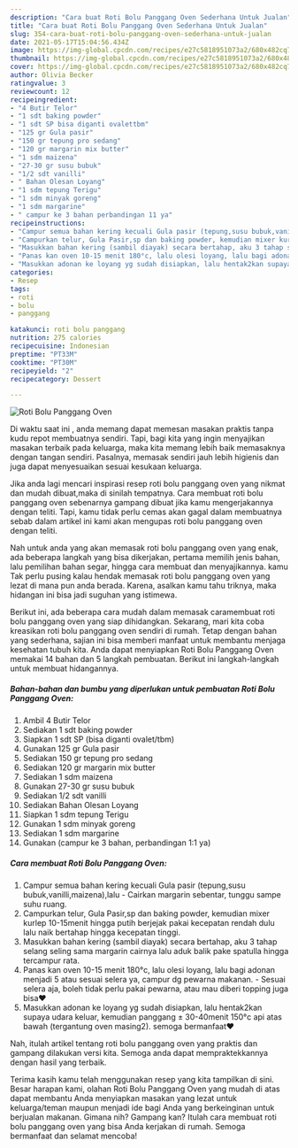 ```yaml
---
description: "Cara buat Roti Bolu Panggang Oven Sederhana Untuk Jualan"
title: "Cara buat Roti Bolu Panggang Oven Sederhana Untuk Jualan"
slug: 354-cara-buat-roti-bolu-panggang-oven-sederhana-untuk-jualan
date: 2021-05-17T15:04:56.434Z
image: https://img-global.cpcdn.com/recipes/e27c5818951073a2/680x482cq70/roti-bolu-panggang-oven-foto-resep-utama.jpg
thumbnail: https://img-global.cpcdn.com/recipes/e27c5818951073a2/680x482cq70/roti-bolu-panggang-oven-foto-resep-utama.jpg
cover: https://img-global.cpcdn.com/recipes/e27c5818951073a2/680x482cq70/roti-bolu-panggang-oven-foto-resep-utama.jpg
author: Olivia Becker
ratingvalue: 3
reviewcount: 12
recipeingredient:
- "4 Butir Telor"
- "1 sdt baking powder"
- "1 sdt SP bisa diganti ovalettbm"
- "125 gr Gula pasir"
- "150 gr tepung pro sedang"
- "120 gr margarin mix butter"
- "1 sdm maizena"
- "27-30 gr susu bubuk"
- "1/2 sdt vanilli"
- " Bahan Olesan Loyang"
- "1 sdm tepung Terigu"
- "1 sdm minyak goreng"
- "1 sdm margarine"
- " campur ke 3 bahan perbandingan 11 ya"
recipeinstructions:
- "Campur semua bahan kering kecuali Gula pasir (tepung,susu bubuk,vanilli,maizena),lalu  Cairkan margarin sebentar, tunggu sampe suhu ruang."
- "Campurkan telur, Gula Pasir,sp dan baking powder, kemudian mixer kurlep 10-15menit hingga putih berjejak pakai kecepatan rendah dulu lalu naik bertahap hingga kecepatan tinggi."
- "Masukkan bahan kering (sambil diayak) secara bertahap, aku 3 tahap selang seling sama margarin cairnya lalu aduk balik pake spatulla hingga tercampur rata."
- "Panas kan oven 10-15 menit 180°c, lalu olesi loyang, lalu bagi adonan menjadi 5 atau sesuai selera ya, campur dg pewarna makanan. Sesuai selera aja, boleh tidak perlu pakai pewarna, atau mau diberi topping juga bisa❤️"
- "Masukkan adonan ke loyang yg sudah disiapkan, lalu hentak2kan supaya udara keluar, kemudian panggang ± 30-40menit 150°c api atas bawah (tergantung oven masing2). semoga bermanfaat❤️"
categories:
- Resep
tags:
- roti
- bolu
- panggang

katakunci: roti bolu panggang 
nutrition: 275 calories
recipecuisine: Indonesian
preptime: "PT33M"
cooktime: "PT30M"
recipeyield: "2"
recipecategory: Dessert

---
```



![Roti Bolu Panggang Oven](https://img-global.cpcdn.com/recipes/e27c5818951073a2/680x482cq70/roti-bolu-panggang-oven-foto-resep-utama.jpg)

Di waktu  saat ini , anda memang dapat memesan masakan praktis tanpa kudu repot membuatnya sendiri. Tapi, bagi kita yang ingin menyajikan masakan terbaik pada keluarga, maka kita memang lebih baik memasaknya dengan tangan sendiri. Pasalnya, memasak sendiri jauh lebih higienis dan juga dapat menyesuaikan sesuai kesukaan keluarga.

Jika anda lagi mencari inspirasi resep roti bolu panggang oven yang nikmat dan mudah dibuat,maka di sinilah tempatnya. Cara membuat roti bolu panggang oven  sebenarnya gampang dibuat jika kamu mengerjakannya dengan teliti. Tapi, kamu tidak perlu cemas akan gagal dalam membuatnya 
sebab dalam artikel ini kami akan mengupas roti bolu panggang oven dengan teliti.  



Nah untuk anda yang akan memasak roti bolu panggang oven yang enak, ada beberapa langkah yang bisa dikerjakan, pertama memilih jenis bahan, lalu pemilihan bahan segar, hingga cara membuat dan menyajikannya. kamu Tak perlu pusing kalau hendak memasak roti bolu panggang oven yang lezat di mana pun anda berada. Karena, asalkan kamu  tahu triknya, maka hidangan ini bisa jadi suguhan yang istimewa.

Berikut ini, ada beberapa cara mudah dalam memasak caramembuat roti bolu panggang oven yang siap dihidangkan. Sekarang, mari kita coba kreasikan roti bolu panggang oven sendiri di rumah. Tetap dengan bahan yang sederhana, sajian ini bisa memberi manfaat untuk membantu menjaga kesehatan tubuh kita. Anda dapat menyiapkan Roti Bolu Panggang Oven memakai 14 bahan dan 5 langkah pembuatan. Berikut ini langkah-langkah untuk membuat hidangannya.

<!--inarticleads1-->

##### Bahan-bahan dan bumbu yang diperlukan untuk pembuatan Roti Bolu Panggang Oven:

1. Ambil 4 Butir Telor
1. Sediakan 1 sdt baking powder
1. Siapkan 1 sdt SP (bisa diganti ovalet/tbm)
1. Gunakan 125 gr Gula pasir
1. Sediakan 150 gr tepung pro sedang
1. Sediakan 120 gr margarin mix butter
1. Sediakan 1 sdm maizena
1. Gunakan 27-30 gr susu bubuk
1. Sediakan 1/2 sdt vanilli
1. Sediakan  Bahan Olesan Loyang
1. Siapkan 1 sdm tepung Terigu
1. Gunakan 1 sdm minyak goreng
1. Sediakan 1 sdm margarine
1. Gunakan  (campur ke 3 bahan, perbandingan 1:1 ya)




<!--inarticleads2-->

##### Cara membuat Roti Bolu Panggang Oven:

1. Campur semua bahan kering kecuali Gula pasir (tepung,susu bubuk,vanilli,maizena),lalu  - Cairkan margarin sebentar, tunggu sampe suhu ruang.
1. Campurkan telur, Gula Pasir,sp dan baking powder, kemudian mixer kurlep 10-15menit hingga putih berjejak pakai kecepatan rendah dulu lalu naik bertahap hingga kecepatan tinggi.
1. Masukkan bahan kering (sambil diayak) secara bertahap, aku 3 tahap selang seling sama margarin cairnya lalu aduk balik pake spatulla hingga tercampur rata.
1. Panas kan oven 10-15 menit 180°c, lalu olesi loyang, lalu bagi adonan menjadi 5 atau sesuai selera ya, campur dg pewarna makanan. - Sesuai selera aja, boleh tidak perlu pakai pewarna, atau mau diberi topping juga bisa❤️
1. Masukkan adonan ke loyang yg sudah disiapkan, lalu hentak2kan supaya udara keluar, kemudian panggang ± 30-40menit 150°c api atas bawah (tergantung oven masing2). semoga bermanfaat❤️




Nah, itulah artikel tentang  roti bolu panggang oven  yang praktis dan gampang dilakukan versi kita. Semoga anda dapat mempraktekkannya dengan hasil yang terbaik. 

Terima kasih kamu telah menggunakan resep yang kita tampilkan di sini. Besar harapan kami, olahan  Roti Bolu Panggang Oven yang mudah di atas dapat membantu Anda menyiapkan masakan yang lezat untuk keluarga/teman maupun menjadi ide bagi Anda yang berkeinginan untuk berjualan makanan. Gimana nih? Gampang kan? Itulah cara membuat roti bolu panggang oven yang bisa Anda kerjakan di rumah. Semoga bermanfaat dan selamat mencoba!

